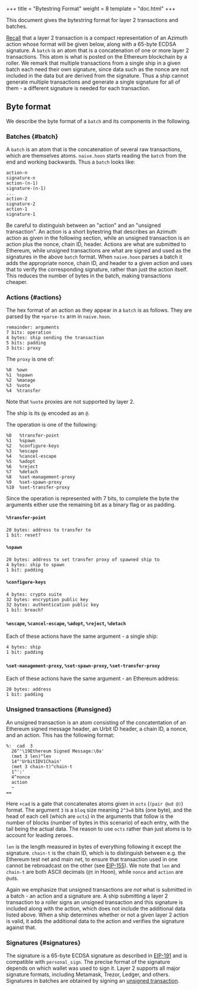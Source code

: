 +++
title = "Bytestring Format"
weight = 8
template = "doc.html"
+++

This document gives the bytestring format for layer 2 transactions and batches.

[Recall](/docs/azimuth/layer2.md) that a layer 2 transaction is a compact
representation of an Azimuth action whose format will be given below, along with
a 65-byte ECDSA signature. A `batch` is an atom that is a concatenation of one or more
layer 2 transactions. This atom is what is posted on the Ethereum blockchain by
a roller. We remark that multiple transactions from a single ship in a
given batch each need their own signature, since data such as the nonce are not
included in the data but are derived from the signature. Thus a ship cannot
generate multiple transactions and generate a single signature for all of them -
a different signature is needed for each transaction.

## Byte format

We describe the byte format of a `batch` and its components in the following.

### Batches {#batch}

A `batch` is an atom that is the concatenation of several raw transactions, which
are themselves atoms. `naive.hoon` starts reading the `batch` from the end and
working backwards. Thus a `batch` looks like:

```
action-n
signature-n
action-(n-1)
signature-(n-1)
...
action-2
signature-2
action-1
signature-1
```

Be careful to distinguish between an "action" and an "unsigned transaction". An
action is a short bytestring that describes an Azimuth action as given in the
following section, while an unsigned transaction is an action plus the nonce,
chain ID, header. Actions are what are submitted to Ethereum, while unsigned
transactions are what are signed and used as the signatures in the above `batch`
format. When `naive.hoon` parses a batch it adds the appropriate nonce, chain
ID, and header to a given action and uses that to verify the corresponding
signature, rather than just the action itself. This reduces the number of bytes
in the batch, making transactions cheaper.

### Actions {#actions}

The hex format of an action as they appear in a `batch` is as
follows. They are parsed by the `+parse-tx` arm in `naive.hoon`.

```
remainder: arguments
7 bits: operation
4 bytes: ship sending the transaction
5 bits: padding
3 bits: proxy
```

The `proxy` is one of:
```
%0  %own
%1  %spawn
%2  %manage
%3  %vote
%4  %transfer
```
Note that `%vote` proxies are not supported by layer 2.

The ship is its `@p` encoded as an `@`.

The operation is one of the following:

```
%0   %transfer-point
%1   %spawn
%2   %configure-keys
%3   %escape
%4   %cancel-escape
%5   %adopt
%6   %reject
%7   %detach
%8   %set-management-proxy
%9   %set-spawn-proxy
%10  %set-transfer-proxy
```

Since the operation is represented with 7 bits, to complete the byte the
arguments either use the remaining bit as a binary flag or as padding.

#### `%transfer-point`

```
20 bytes: address to transfer to
1 bit: reset?
```

#### `%spawn`

```
20 bytes: address to set transfer proxy of spawned ship to
4 bytes: ship to spawn
1 bit: padding
```

#### `%configure-keys`

```
4 bytes: crypto suite
32 bytes: encryption public key
32 bytes: authentication public key
1 bit: breach?
```

#### `%escape`, `%cancel-escape`, `%adopt`, `%reject`, `%detach`

Each of these actions have the same argument - a single ship:

```
4 bytes: ship
1 bit: padding
```

#### `%set-management-proxy`, `%set-spawn-proxy`, `%set-transfer-proxy`

Each of these actions have the same argument - an Ethereum address:

```
20 bytes: address
1 bit: padding
```

### Unsigned transactions {#unsigned}

An unsigned transaction is an atom consisting of the concatentation of an Ethereum signed
message header, an Urbit ID header, a chain ID, a nonce, and an action. This has the following format:

```hoon
%:  cad  3
  26^'\19Ethereum Signed Message:\0a'
  (met 3 len)^len
  14^'UrbitIDV1Chain'
  (met 3 chain-t)^chain-t
  1^':'
  4^nonce
  action
  ~
==
```

Here `+cad` is a gate that concatenates atoms given in `octs` (`(pair @ud @)`) format. The
argument `3` is a `bloq` size meaning `2^3=8` bits (one byte), and the head of
each cell (which are `octs`) in the arguments that follow is the number of blocks (number of bytes
in this scenario) of each entry, with the tail being the actual data. The reason
to use `octs` rather than just atoms is to account for leading zeroes.

`len` is the length measured in bytes of everything following it except the
signature. `chain-t` is the chain ID, which is to distinguish between e.g. the
Ethereum test net and main net, to ensure that transaction used in one cannot be
rebroadcast on the other (see
[EIP-155](https://eips.ethereum.org/EIPS/eip-155)). We note that `len` and
`chain-t` are both ASCII decimals (`@t` in Hoon), while `nonce` and `action` are
`@ud`s.

Again we emphasize that unsigned transactions are _not_ what is submitted in a
batch - an action and a signature are. A ship submitting a layer 2 transaction
to a roller signs an unsigned transaction and this signature is included
along with the action, which does not include the additional data listed above.
When a ship determines whether or not a given layer 2 action is valid, it adds
the additional data to the action and verifies the signature against that.

### Signatures {#signatures}

The signature is a 65-byte ECDSA signature as described in
[EIP-191](https://eips.ethereum.org/EIPS/eip-191) and is compatible with
`personal_sign`. The precise format of the signature depends on which wallet was
used to sign it. Layer 2 supports all major signature formats, including
Metamask, Trezor, Ledger, and others. Signatures in batches are obtained by signing
an [unsigned transaction](#unsigned).

